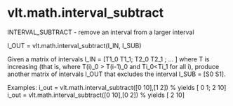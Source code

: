 # vlt.math.interval_subtract

  INTERVAL_SUBTRACT - remove an interval from a larger interval
  
  I_OUT = vlt.math.interval_subtract(I_IN, I_SUB)
 
  Given a matrix of intervals I_IN = [T1_0 T1_1; T2_0 T2_1 ; ... ] 
  where T is increasing (that is, where T(i)_0 > T(i-1)_0 and Ti_0<Ti_1 for all i),
  produce another matrix of intervals I_OUT that excludes the interval I_SUB = [S0 S1].
 
  Examples:
     i_out = vlt.math.interval_subtract([0 10],[1 2]) % yields [ 0 1; 2 10]
     i_out = vlt.math.interval_subtract([0 10],[0 2]) % yields [ 2 10]
